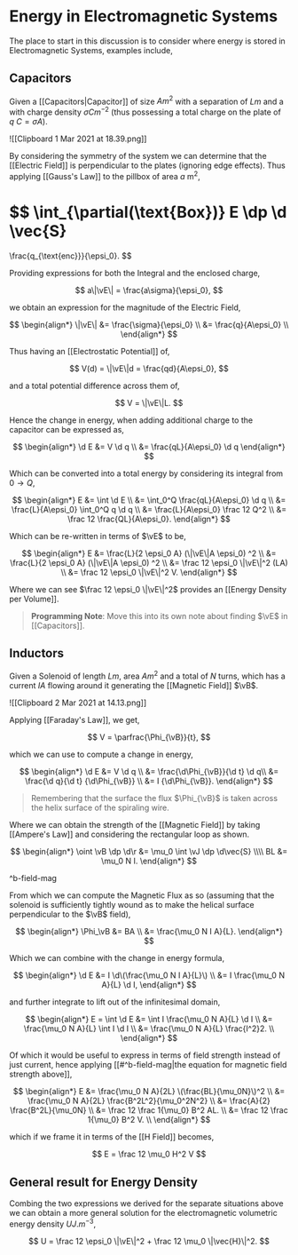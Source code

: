 # Energy in Electromagnetic Systems

The place to start in this discussion is to consider where energy is stored in Electromagnetic Systems, examples include,

## Capacitors

Given a [[Capacitors|Capacitor]] of size $A\unit{m^2}$ with a separation of $L\unit{m}$ and a with charge density $\sigma \unit{Cm^{-2}}$ (thus possessing a total charge on the plate of $q \unit{~C} = \sigma A$).

![[Clipboard 1 Mar 2021 at 18.39.png]]

By considering the symmetry of the system we can determine that the [[Electric Field]] is perpendicular to the plates (ignoring edge effects). Thus applying [[Gauss's Law]] to the pillbox of area $a\mathrm{~m^2}$,

$$
\int_{\partial(\text{Box})} E \dp \d \vec{S}
=
\frac{q_{\text{enc}}}{\epsi_0}.
$$

Providing expressions for both the Integral and the enclosed charge,

$$
a\|\vE\| = \frac{a\sigma}{\epsi_0},
$$

we obtain an expression for the magnitude of the Electric Field,

$$
\begin{align*}
\|\vE\|
&= \frac{\sigma}{\epsi_0} \\
&= \frac{q}{A\epsi_0} \\
\end{align*}
$$

Thus having an [[Electrostatic Potential]] of,

$$
V(d) = \|\vE\|d = \frac{qd}{A\epsi_0},
$$

and a total potential difference across them of,

$$
V = \|\vE\|L.
$$

Hence the change in energy, when adding additional charge to the capacitor can be expressed as,

$$
\begin{align*}
\d E
&= V \d q \\
&= \frac{qL}{A\epsi_0} \d q
\end{align*}
$$

Which can be converted into a total energy by considering its integral from $0 \to Q$,

$$
\begin{align*}
E
&= \int \d E \\
&= \int_0^Q \frac{qL}{A\epsi_0} \d q \\
&= \frac{L}{A\epsi_0} \int_0^Q q \d q \\
&= \frac{L}{A\epsi_0} \frac 12 Q^2 \\
&= \frac 12 \frac{QL}{A\epsi_0}.
\end{align*}
$$

Which can be re-written in terms of $\vE$ to be,

$$
\begin{align*}
E
&= \frac{L}{2 \epsi_0 A} (\|\vE\|A \epsi_0) ^2 \\
&= \frac{L}{2 \epsi_0 A} (\|\vE\|A \epsi_0) ^2 \\
&= \frac 12 \epsi_0  \|\vE\|^2 (LA) \\
&= \frac 12 \epsi_0  \|\vE\|^2 V.
\end{align*}
$$

Where we can see $\frac 12 \epsi_0 \|\vE\|^2$ provides an [[Energy Density per Volume]].

> **Programming Note**: Move this into its own note about finding $\vE$ in [[Capacitors]].

## Inductors

Given a Solenoid of length $L \unit{m}$, area $A \unit{m^2}$ and a total of $N$ turns, which has a current $I \unit{A}$ flowing around it generating the [[Magnetic Field]] $\vB$.

![[Clipboard 2 Mar 2021 at 14.13.png]]

Applying [[Faraday's Law]], we get,

$$
V = \parfrac{\Phi_{\vB}}{t},
$$

which we can use to compute a change in energy,

$$
\begin{align*}
\d E
&= V \d q \\
&= \frac{\d\Phi_{\vB}}{\d t} \d q\\
&= \frac{\d q}{\d t} {\d\Phi_{\vB}} \\
&= I {\d\Phi_{\vB}}.
\end{align*}
$$

> Remembering that the surface the flux $\Phi_{\vB}$ is taken across the helix surface of the spiraling wire.

Where we can obtain the strength of the [[Magnetic Field]] by taking [[Ampere's Law]] and considering the rectangular loop as shown.

$$
\begin{align*}
\oint \vB \dp \d\r &= \mu_0 \int \vJ \dp \d\vec{S} \\\\
BL &= \mu_0 N I.
\end{align*}
$$

^b-field-mag

From which we can compute the Magnetic Flux as so (assuming that the solenoid is sufficiently tightly wound as to make the helical surface perpendicular to the $\vB$ field),

$$
\begin{align*}
\Phi_\vB &= BA \\
&= \frac{\mu_0 N I A}{L}.
\end{align*}
$$

Which we can combine with the change in energy formula,

$$
\begin{align*}
\d E
&= I \d\(\frac{\mu_0 N I A}{L}\) \\
&= I \frac{\mu_0 N A}{L} \d I,
\end{align*}
$$

and further integrate to lift out of the infinitesimal domain,

$$
\begin{align*}
E = \int \d E &= \int I \frac{\mu_0 N A}{L} \d I \\
&= \frac{\mu_0 N A}{L} \int I \d I \\
&= \frac{\mu_0 N A}{L} \frac{I^2}2. \\
\end{align*}
$$

Of which it would be useful to express in terms of field strength instead of just current, hence applying [[#^b-field-mag|the equation for magnetic field strength above]],

$$
\begin{align*}
E
&= \frac{\mu_0 N A}{2L} \(\frac{BL}{\mu_0N}\)^2 \\
&= \frac{\mu_0 N A}{2L} \frac{B^2L^2}{\mu_0^2N^2} \\
&= \frac{A}{2} \frac{B^2L}{\mu_0N} \\
&= \frac 12 \frac 1{\mu_0} B^2 AL. \\
&= \frac 12 \frac 1{\mu_0} B^2 V. \\
\end{align*}
$$

which if we frame it in terms of the [[H Field]] becomes,

$$
E = \frac 12 \mu_0 H^2 V
$$

## General result for Energy Density

Combing the two expressions we derived for the separate situations above we can obtain a more general solution for the electromagnetic volumetric energy density $U\unit{J.m^{-3}}$,

$$
U = \frac 12 \epsi_0 \|\vE\|^2 + \frac 12 \mu_0 \|\vec{H}\|^2.
$$

